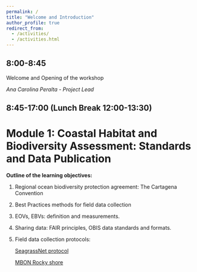```yaml
---
permalink: /
title: "Welcome and Introduction"
author_profile: true
redirect_from: 
  - /activities/
  - /activities.html
---
```


## 8:00-8:45

Welcome and Opening of the workshop

*Ana Carolina Peralta - Project Lead*

## 8:45-17:00 (Lunch Break 12:00-13:30)

# Module 1: Coastal Habitat and Biodiversity Assessment: Standards and Data Publication

**Outline of the learning objectives:** 

1. Regional ocean biodiversity protection agreement: The Cartagena Convention 
2. Best Practices methods for field data collection
3. EOVs, EBVs: definition and measurements. 
4. Sharing data: FAIR principles, OBIS data standards and formats.
5. Field data collection protocols:
   
    [SeagrassNet protocol](https://search.oceanbestpractices.org/search?q=SeagrassNet&fields=all&activeField=all)
   
    [MBON Rocky shore](https://search.oceanbestpractices.org/search?q=MBON%20Rocky%20shore&fields=all&activeField=all)








